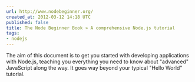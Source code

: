 ```yaml
---
url: http://www.nodebeginner.org/
created_at: 2012-03-12 14:18 UTC
published: false
title: The Node Beginner Book » A comprehensive Node.js tutorial
tags:
- nodejs
---
```


The aim of this document is to get you started with developing applications with Node.js, teaching you everything you need to know about "advanced" JavaScript along the way. It goes way beyond your typical "Hello World" tutorial.
